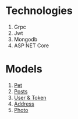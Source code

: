 # Technologies

1. Grpc
2. Jwt 
3. Mongodb
4. ASP NET Core



# Models

1. [Pet](https://github.com/blowin/PetFinder/tree/main/PetFinder.Backend/PetFinder.Backend.Domain/Pets)
2. [Posts](https://github.com/blowin/PetFinder/tree/main/PetFinder.Backend/PetFinder.Backend.Domain/Posts)
3. [User & Token](https://github.com/blowin/PetFinder/tree/main/PetFinder.Backend/PetFinder.Backend.Domain/Users)
4. [Address](https://github.com/blowin/PetFinder/blob/main/PetFinder.Backend/PetFinder.Backend.Domain/Address.cs)
5. [Photo](https://github.com/blowin/PetFinder/blob/main/PetFinder.Backend/PetFinder.Backend.Domain/Photo.cs)
